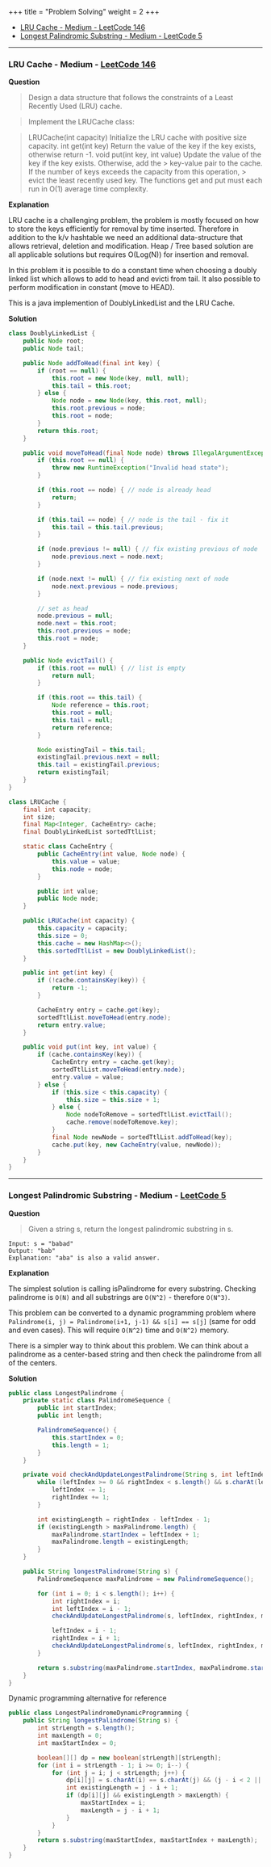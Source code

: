 +++
title = "Problem Solving"
weight = 2
+++

- [LRU Cache - Medium - LeetCode 146](#lru-cache-medium-leetcode-146)
- [Longest Palindromic Substring - Medium - LeetCode 5](#longest-palindromic-substring-medium-leetcode-5)

--- 

### LRU Cache - Medium - [LeetCode 146](https://leetcode.com/problems/lru-cache/)

**Question**

> Design a data structure that follows the constraints of a Least Recently Used (LRU) cache.

> Implement the LRUCache class:

> LRUCache(int capacity) Initialize the LRU cache with positive size capacity.
> int get(int key) Return the value of the key if the key exists, otherwise return -1.
> void put(int key, int value) Update the value of the key if the key exists. Otherwise, add the > key-value pair to the cache. If the number of keys exceeds the capacity from this operation, > evict the least recently used key.
> The functions get and put must each run in O(1) average time complexity.

**Explanation**

LRU cache is a challenging problem, the problem is mostly focused on how to store the keys efficiently for removal by time inserted. Therefore in addition to the k/v hashtable we need an additional data-structure that allows retrieval, deletion and modification. Heap / Tree based solution are all applicable solutions but requires O(Log(N)) for insertion and removal.

In this problem it is possible to do a constant time when choosing a doubly linked list which allows to add to head and evicti from tail. It also possible to perform modification in constant (move to HEAD).

This is a java implemention of DoublyLinkedList and the LRU Cache. 

**Solution**

```java
class DoublyLinkedList {
    public Node root;
    public Node tail;

    public Node addToHead(final int key) {
        if (root == null) {
            this.root = new Node(key, null, null);
            this.tail = this.root;
        } else {
            Node node = new Node(key, this.root, null);
            this.root.previous = node;
            this.root = node;
        }
        return this.root;
    }

    public void moveToHead(final Node node) throws IllegalArgumentException {
        if (this.root == null) {
            throw new RuntimeException("Invalid head state");
        }

        if (this.root == node) { // node is already head
            return;
        }

        if (this.tail == node) { // node is the tail - fix it
            this.tail = this.tail.previous;
        }

        if (node.previous != null) { // fix existing previous of node
            node.previous.next = node.next;
        }

        if (node.next != null) { // fix existing next of node
            node.next.previous = node.previous;
        }

        // set as head
        node.previous = null;
        node.next = this.root;
        this.root.previous = node;
        this.root = node;
    }

    public Node evictTail() {
        if (this.root == null) { // list is empty
            return null;
        }

        if (this.root == this.tail) {
            Node reference = this.root;
            this.root = null;
            this.tail = null;
            return reference;
        }

        Node existingTail = this.tail;
        existingTail.previous.next = null;
        this.tail = existingTail.previous;
        return existingTail;
    }
}

class LRUCache {
    final int capacity;
    int size;
    final Map<Integer, CacheEntry> cache;
    final DoublyLinkedList sortedTtlList;

    static class CacheEntry {
        public CacheEntry(int value, Node node) {
            this.value = value;
            this.node = node;
        }

        public int value;
        public Node node;
    }

    public LRUCache(int capacity) {
        this.capacity = capacity;
        this.size = 0;
        this.cache = new HashMap<>();
        this.sortedTtlList = new DoublyLinkedList();
    }

    public int get(int key) {
        if (!cache.containsKey(key)) {
            return -1;
        }

        CacheEntry entry = cache.get(key);
        sortedTtlList.moveToHead(entry.node);
        return entry.value;
    }

    public void put(int key, int value) {
        if (cache.containsKey(key)) {
            CacheEntry entry = cache.get(key);
            sortedTtlList.moveToHead(entry.node);
            entry.value = value;
        } else {
            if (this.size < this.capacity) {
                this.size = this.size + 1;
            } else {
                Node nodeToRemove = sortedTtlList.evictTail();
                cache.remove(nodeToRemove.key);
            }
            final Node newNode = sortedTtlList.addToHead(key);
            cache.put(key, new CacheEntry(value, newNode));
        }
    }
}
```

---



### Longest Palindromic Substring - Medium - [LeetCode 5](https://leetcode.com/problems/longest-palindromic-substring/)

**Question**

> Given a string s, return the longest palindromic substring in s.

```
Input: s = "babad"
Output: "bab"
Explanation: "aba" is also a valid answer.
```

**Explanation**

The simplest solution is calling isPalindrome for every substring. Checking palindrome is `O(N)` and all substrings are `O(N^2)` - therefore `O(N^3)`.

This problem can be converted to a dynamic programming problem where `Palindrome(i, j) = Palindrome(i+1, j-1) && s[i] == s[j]` (same for odd and even cases). This will require `O(N^2)` time and `O(N^2)` memory.

There is a simpler way to think about this problem. We can think about a palindrome as a center-based string and then check the palindrome from all of the centers.

**Solution**

```java
public class LongestPalindrome {
    private static class PalindromeSequence {
        public int startIndex;
        public int length;

        PalindromeSequence() {
            this.startIndex = 0;
            this.length = 1;
        }
    }

    private void checkAndUpdateLongestPalindrome(String s, int leftIndex, int rightIndex, PalindromeSequence maxPalindrome) {
        while (leftIndex >= 0 && rightIndex < s.length() && s.charAt(leftIndex) == s.charAt(rightIndex)) {
            leftIndex -= 1;
            rightIndex += 1;
        }

        int existingLength = rightIndex - leftIndex - 1;
        if (existingLength > maxPalindrome.length) {
            maxPalindrome.startIndex = leftIndex + 1;
            maxPalindrome.length = existingLength;
        }
    }

    public String longestPalindrome(String s) {
        PalindromeSequence maxPalindrome = new PalindromeSequence();

        for (int i = 0; i < s.length(); i++) {
            int rightIndex = i;
            int leftIndex = i - 1;
            checkAndUpdateLongestPalindrome(s, leftIndex, rightIndex, maxPalindrome);

            leftIndex = i - 1;
            rightIndex = i + 1;
            checkAndUpdateLongestPalindrome(s, leftIndex, rightIndex, maxPalindrome);
        }

        return s.substring(maxPalindrome.startIndex, maxPalindrome.startIndex + maxPalindrome.length);
    }
}
```

Dynamic programming alternative for reference

```java
public class LongestPalindromeDynamicProgramming {
    public String longestPalindrome(String s) {
        int strLength = s.length();
        int maxLength = 0;
        int maxStartIndex = 0;

        boolean[][] dp = new boolean[strLength][strLength];
        for (int i = strLength - 1; i >= 0; i--) {
            for (int j = i; j < strLength; j++) {
                dp[i][j] = s.charAt(i) == s.charAt(j) && (j - i < 2 || dp[i+1][j-1]);
                int existingLength = j - i + 1;
                if (dp[i][j] && existingLength > maxLength) {
                    maxStartIndex = i;
                    maxLength = j - i + 1;
                }
            }
        }
        return s.substring(maxStartIndex, maxStartIndex + maxLength);
    }
}
```